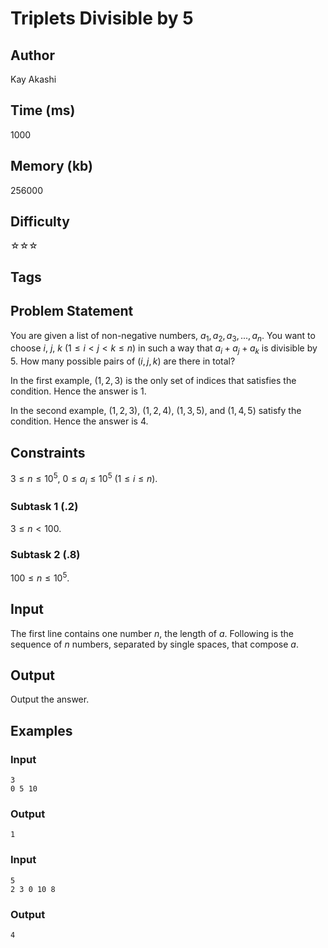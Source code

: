 # Triplets Divisible by 5

## Author

Kay Akashi

## Time (ms)

1000

## Memory (kb)

256000

## Difficulty

☆☆☆

## Tags

## Problem Statement 

You are given a list of non-negative numbers, $a_1, a_2, a_3, ..., a_n$. You want to choose $i$, $j$, $k$ $(1 \leq i \lt j \lt k \leq n)$ in such a way that $a_i + a_j + a_k$ is divisible by $5$. How many possible pairs of $(i, j, k)$ are there in total?

In the first example, $(1, 2, 3)$ is the only set of indices that satisfies the condition. Hence the answer is $1$.

In the second example, $(1, 2, 3)$, $(1, 2, 4)$, $(1, 3, 5)$, and $(1, 4, 5)$ satisfy the condition. Hence the answer is $4$.

## Constraints

$3 \leq n \leq 10^{5}$, 
$0 \leq a_i \leq 10^{5}$ $(1 \leq i \leq n)$.

### Subtask 1 (.2)

$3 \leq n \lt 100$.

### Subtask 2 (.8)

$100 \leq n \leq 10^{5}$.

## Input

The first line contains one number $n$, the length of $a$.
Following is the sequence of $n$ numbers, separated by single spaces, that compose $a$.

## Output

Output the answer.

## Examples

### Input 

```
3
0 5 10
```

### Output

```
1
```

### Input

```
5
2 3 0 10 8
```

### Output
```
4
```
